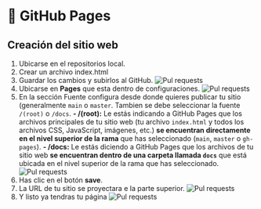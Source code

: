 # 📄 GitHub Pages
## Creación del sitio web
1. Ubicarse en el repositorios local.
2. Crear un archivo index.html
3. Guardar los cambios y subirlos al GitHub.
![Pul requests](https://github.com/Dominl/Manual-de-uso-de-Github/blob/main/Imagenes/pullpages1.png)
4. Ubicarse en **Pages** que esta dentro de configuraciones.
![Pul requests](https://github.com/Dominl/Manual-de-uso-de-Github/blob/main/Imagenes/pullpages2.png)
5. En la sección Fuente configura desde donde quieres publicar tu sitio (generalmente `main` o `master`. Tambien se debe seleccionar la fuente ` /(root)` o `/docs`.
**- /(root):** Le estás indicando a GitHub Pages que los archivos principales de tu sitio web (tu archivo `index.html` y todos los archivos CSS, JavaScript, imágenes, etc.) **se encuentran directamente en el nivel superior de la rama** que has seleccionado (`main`, `master` o `gh-pages`).
**- /docs:** Le estás diciendo a GitHub Pages que los archivos de tu sitio web **se encuentran dentro de una carpeta llamada `docs`** que está ubicada en el nivel superior de la rama que has seleccionado.
![Pul requests](https://github.com/Dominl/Manual-de-uso-de-Github/blob/main/Imagenes/pullpages3.png)
6. Has clic en el botón **save**.
7. La URL de tu sitio se proyectara e la parte superior.
![Pul requests](https://github.com/Dominl/Manual-de-uso-de-Github/blob/main/Imagenes/pages4.png)
8. Y listo ya tendras tu página
![Pul requests](https://github.com/Dominl/Manual-de-uso-de-Github/blob/main/Imagenes/pullrequest5.png)